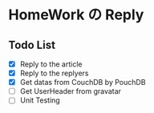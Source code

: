 # HomeWork の Reply
## Todo List

+ [x] Reply to the article
+ [x] Reply to the replyers
+ [x] Get datas from CouchDB by PouchDB
+ [ ] Get UserHeader from gravatar
+ [ ] Unit Testing

